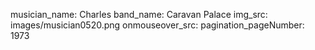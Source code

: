 musician_name: Charles
band_name: Caravan Palace
img_src: images/musician0520.png
onmouseover_src: 
pagination_pageNumber: 1973